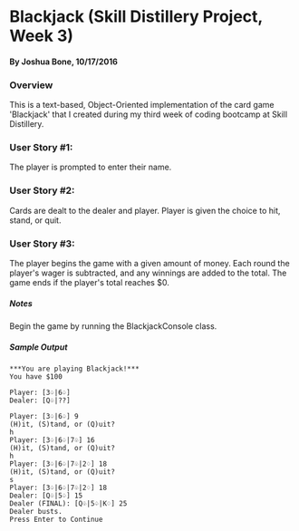 # Blackjack (Skill Distillery Project, Week 3)
#### By Joshua Bone, 10/17/2016



### Overview
This is a text-based, Object-Oriented implementation of the card game 'Blackjack' that I created during my third week of coding bootcamp at Skill Distillery.

### User Story #1:
The player is prompted to enter their name.

### User Story #2:
Cards are dealt to the dealer and player. Player is given the choice to hit, stand, or quit.

### User Story #3:
The player begins the game with a given amount of money. Each round the player's wager is subtracted, and any winnings are added to the total. The game ends if the player's total reaches $0. 

##### Notes
Begin the game by running the BlackjackConsole class.

##### Sample Output
```
***You are playing Blackjack!***
You have $100

Player: [3♤|6♤]
Dealer: [Q♧|??]

Player: [3♤|6♤] 9
(H)it, (S)tand, or (Q)uit?
h
Player: [3♤|6♤|7♧] 16
(H)it, (S)tand, or (Q)uit?
h
Player: [3♤|6♤|7♧|2♢] 18
(H)it, (S)tand, or (Q)uit?
s
Player: [3♤|6♤|7♧|2♢] 18
Dealer: [Q♧|5♤] 15
Dealer (FINAL): [Q♧|5♤|K♢] 25
Dealer busts.
Press Enter to Continue
```
